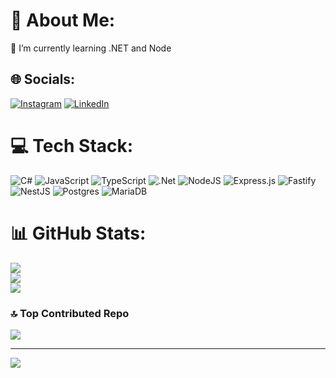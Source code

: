 # 💫 About Me:
🌱 I’m currently learning .NET and Node


## 🌐 Socials:
[![Instagram](https://img.shields.io/badge/Instagram-%23E4405F.svg?logo=Instagram&logoColor=white)](https://www.instagram.com/marcelo_norita/) [![LinkedIn](https://img.shields.io/badge/LinkedIn-%230077B5.svg?logo=linkedin&logoColor=white)](https://www.linkedin.com/in/marcelo-norita-b648b318a) 

# 💻 Tech Stack:
![C#](https://img.shields.io/badge/c%23-%23239120.svg?style=for-the-badge&logo=csharp&logoColor=white) ![JavaScript](https://img.shields.io/badge/javascript-%23323330.svg?style=for-the-badge&logo=javascript&logoColor=%23F7DF1E) ![TypeScript](https://img.shields.io/badge/typescript-%23007ACC.svg?style=for-the-badge&logo=typescript&logoColor=white) ![.Net](https://img.shields.io/badge/.NET-5C2D91?style=for-the-badge&logo=.net&logoColor=white) ![NodeJS](https://img.shields.io/badge/node.js-6DA55F?style=for-the-badge&logo=node.js&logoColor=white) ![Express.js](https://img.shields.io/badge/express.js-%23404d59.svg?style=for-the-badge&logo=express&logoColor=%2361DAFB) ![Fastify](https://img.shields.io/badge/fastify-%23000000.svg?style=for-the-badge&logo=fastify&logoColor=white) ![NestJS](https://img.shields.io/badge/nestjs-%23E0234E.svg?style=for-the-badge&logo=nestjs&logoColor=white) ![Postgres](https://img.shields.io/badge/postgres-%23316192.svg?style=for-the-badge&logo=postgresql&logoColor=white) ![MariaDB](https://img.shields.io/badge/MariaDB-003545?style=for-the-badge&logo=mariadb&logoColor=white)
# 📊 GitHub Stats:
![](https://github-readme-stats.vercel.app/api?username=Noritinho&theme=gruvbox&hide_border=false&include_all_commits=true&count_private=true)<br/>
![](https://github-readme-streak-stats.herokuapp.com/?user=Noritinho&theme=gruvbox&hide_border=false)<br/>
![](https://github-readme-stats.vercel.app/api/top-langs/?username=Noritinho&theme=gruvbox&hide_border=false&include_all_commits=true&count_private=true&layout=compact)

### 🔝 Top Contributed Repo
![](https://github-contributor-stats.vercel.app/api?username=Noritinho&limit=5&theme=gruvbox&combine_all_yearly_contributions=true)

---
[![](https://visitcount.itsvg.in/api?id=Noritinho&icon=0&color=2)](https://visitcount.itsvg.in)

<!-- Proudly created with GPRM ( https://gprm.itsvg.in ) -->
